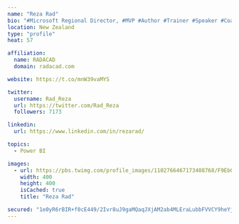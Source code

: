 ```yaml
---
name: "Reza Rad"
bio: "#Microsoft Regional Director, #MVP #Author #Trainer #Speaker #Coach #Consultant #PowerBI "
location: New Zealand
type: "profile"
heat: 57

affiliation:
  name: RADACAD
  domain: radacad.com

website: https://t.co/mnW39vaMYS

twitter:
  username: Rad_Reza
  url: https://twitter.com/Rad_Reza
  followers: 7173

linkedin:
  url: https://www.linkedin.com/in/rezarad/

topics:
  - Power BI

images:
  - url: https://pbs.twimg.com/profile_images/1102766467173408768/F9EbQENa_400x400.png
    width: 400
    height: 400
    isCached: true
    title: "Reza Rad"

secured: "1e0yR6rBIR+f0cE449/2Ivr8uJ9gaMQaqJXjAM2ab4MLEraLubbFVVCY9heYjN8OXtbYdfEb3+Z/1FN1Hw5tzfD7jwGzbAiSiC5BvCZrB8MKkdsDckGlvdzn2HvdGPUZa2jocBHz8vjjPodjzxuC/Yek016xJ/AEheoDOravV97gML4BhisWb6FUx0BVIPdcgFixpqMZFFeKXL07z8Ovezg0gssZXXYZ8SAUYMQYAkEAf/3AvwWhsGKFo4Z4J940LeF+tctnlzSVhDQRKAOhK8TsvM0beUVu4esrYOVhY1USYnZ/r6y764tDkM+OfIdaOlTwytMu/fGnrXdScYeF18cE/XP2kfQNf4yxpH/ZWYwwbnLlkgPPe0b+mvSsy/HLOxt4NwDH42QKJVtRQRHb6JAbMEt+NudIzPrU8AjjAxg=;lXI0xOjAYYmIVj41CkXofA=="
---
```



